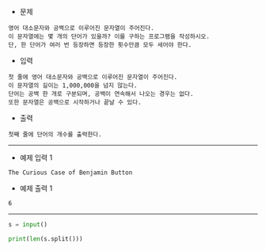 - 문제

```
영어 대소문자와 공백으로 이루어진 문자열이 주어진다.
이 문자열에는 몇 개의 단어가 있을까? 이를 구하는 프로그램을 작성하시오.
단, 한 단어가 여러 번 등장하면 등장한 횟수만큼 모두 세어야 한다.
```

- 입력

```
첫 줄에 영어 대소문자와 공백으로 이루어진 문자열이 주어진다.
이 문자열의 길이는 1,000,000을 넘지 않는다.
단어는 공백 한 개로 구분되며, 공백이 연속해서 나오는 경우는 없다.
또한 문자열은 공백으로 시작하거나 끝날 수 있다.
```

- 출력

```
첫째 줄에 단어의 개수를 출력한다.
```

---

- 예제 입력 1 

```
The Curious Case of Benjamin Button
```

- 예제 출력 1 

```
6
```

---

```py
s = input()

print(len(s.split()))
```
